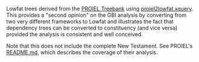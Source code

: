 Lowfat trees derived from the [PROIEL Treebank](https://github.com/proiel/proiel-treebank) using [proiel2lowfat.xquery]( https://github.com/biblicalhumanities/greek-new-testament/blob/master/syntax-trees/xquery/proiel2lowfat.xquery).  This provides a "second opinion" on the GBI analysis by converting from two very different frameworks to Lowfat and illustrates the fact that dependency trees can be converted to constituency (and vice versa) provided the analysis is consistent and well conceived.

Note that this does not include the complete New Testament.  See PROIEL's [README.md](https://github.com/proiel/proiel-treebank/blob/master/README.md), which describes the coverage of their analysis.
